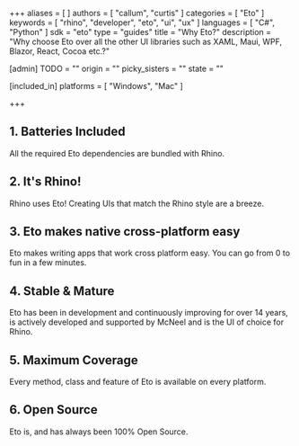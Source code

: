 +++
aliases = [ ]
authors = [ "callum", "curtis" ]
categories = [ "Eto" ]
keywords = [ "rhino", "developer", "eto", "ui", "ux" ]
languages = [ "C#", "Python" ]
sdk = "eto"
type = "guides"
title = "Why Eto?"
description = "Why choose Eto over all the other UI libraries such as XAML, Maui, WPF, Blazor, React, Cocoa etc.?"

[admin]
TODO = ""
origin = ""
picky_sisters = ""
state = ""

[included_in]
platforms = [ "Windows", "Mac" ]

+++
<!-- Sizing, automatic, manual etc. -->

## 1. Batteries Included
All the required Eto dependencies are bundled with Rhino.

## 2. It's Rhino!
Rhino uses Eto! Creating UIs that match the Rhino style are a breeze.

## 3. Eto makes native cross-platform easy
Eto makes writing apps that work cross platform easy. You can go from 0 to fun in a few minutes.

## 4. Stable & Mature
Eto has been in development and continuously improving for over 14 years, is actively developed and supported by McNeel and is the UI of choice for Rhino.

## 5. Maximum Coverage
Every method, class and feature of Eto is available on every platform.

## 6. Open Source
Eto is, and has always been 100% Open Source.
